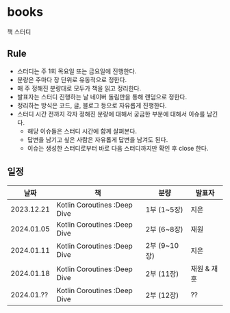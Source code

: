# books
책 스터디


## Rule

- 스터디는 주 1회 목요일 또는 금요일에 진행한다.
- 분량은 주마다 장 단위로 유동적으로 정한다.
- 매 주 정해진 분량대로 모두가 책을 읽고 정리한다.
- 발표자는 스터디 진행하는 날 네이버 돌림판을 통해 랜덤으로 정한다.
- 정리하는 방식은 코드, 글, 블로그 등으로 자유롭게 진행한다.
- 스터디 시간 전까지 각자 정해진 분량에 대해서 궁금한 부분에 대해서 이슈를 남긴다.
    - 해당 이슈들은 스터디 시간에 함께 살펴본다.
    - 답변을 남기고 싶은 사람은 자유롭게 답변을 남겨도 된다.
    - 이슈는 생성한 스터디로부터 바로 다음 스터디까지만 확인 후 close 한다.
 
## 일정

날짜|책|분량|발표자
-|-|-|-
2023.12.21 | Kotlin Coroutines :Deep Dive | 1부 (1~5장) | 지은
2024.01.05 | Kotlin Coroutines :Deep Dive | 2부 (6~8장) | 재원
2024.01.11 | Kotlin Coroutines :Deep Dive | 2부 (9~10장) | 지은
2024.01.18 | Kotlin Coroutines :Deep Dive | 2부 (11장) | 재원 & 재훈
2024.01.?? | Kotlin Coroutines :Deep Dive | 2부 (12장) | ??
